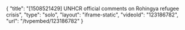 {
    "title": "[1508521429] UNHCR official comments on Rohingya refugee crisis",
    "type": "solo",
    "layout": "iframe-static",
    "videoId": "123186782",
    "url": "\/tvpembed\/123186782"
}